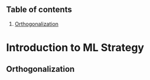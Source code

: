 ## Table of contents
1. [Orthogonalization](#orthogonalization)



# Introduction to ML Strategy
## Orthogonalization <a name="orthogonalization"></a>
